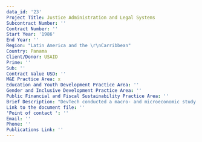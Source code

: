 ```yaml
---
data_id: '23'
Project Title: Justice Administration and Legal Systems
Subcontract Number: ''
Contract Number: ''
Start Year: '1986'
End Year: ''
Region: "Latin America and the \r\nCarribbean"
Country: Panama
Client/Donor: USAID
Prime: ''
Sub: ''
Contract Value USD: ''
M&E Practice Area: x
Education and Youth Development Practice Area: ''
Gender and Inclusive Development Practice Area: ''
Public Financial and Fiscal Sustainability Practice Area: ''
Brief Description: "DevTech conducted a macro- and microeconomic study and analysis of Panama's legal system which included the analysis of the \r\ncosts and financing of the justice sector, an assesment of the internal efficiency of the system, and studies of the markets for legal\r\nservices, labor market of lawyers, and the impact of legal system on the economy."
Link to the document file: ''
'Point of contact ': ''
Email: ''
Phone: ''
Publications Link: ''
---
```

